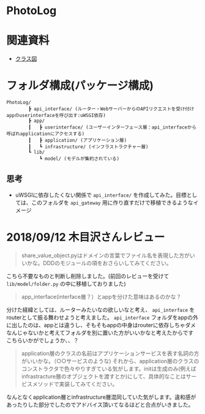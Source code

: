 # PhotoLog


# 関連資料
 - [クラス図](https://www.draw.io/#G1EhqOFW9AxzTAZph284v3WfBPos__Qgrv)

# フォルダ構成(パッケージ構成)
```
PhotoLog/
		┣ api_interface/ (ルーター・WebサーバーからのAPIリクエストを受け付けappのuserinterfaceを呼び出す:uWSGI依存)
		┣ app/
		┃	┣ userinterface/ (ユーザーインターフェース層：api_interfaceから呼ばれapplicationにアクセスする)
		┃	┣ application/ (アプリケーション層)
		┃	┗ infrastructure/ (インフラストラクチャー層)
		┗ lib/
			┗ model/ (モデルが集約されている)
```
<!--
フォルダ構成図制作用記号
┣ ┠ ┝ ├
┫ ┨ ┥ ┤ 
│ ┃
─ ━
┌ ┏ ┓ ┐
└ ┗ ┛ ┘
-->
## 思考

- uWSGIに依存したくない関係で `api_interface/` を作成してみた。目標としては、このフォルダを `api_gateway` 用に作り直すだけで移植できるようなイメージ


# 2018/09/12 木目沢さんレビュー
> share_value_object.pyはドメインの言葉でファイル名を表現した方がいいかな。DDDのモジュールの項をおさらいしてみてください。

こちら不要なものと判断し削除しました。(前回のレビューを受けて `lib/model/folder.py` の中に移植しておりました)



> app_interface(interface層？）とappを分けた意味はあるのかな？

分けた経緯としては、ルーターみたいなの欲しいなと考え、 `api_interface` をrouterとして振る舞わせようと考えました。
`api_interface` フォルダをappの外に出したのは、appとは違うし、そもそもappの中身はrouterに依存しちゃダメなんじゃないかと考えてフォルダを別に置いた方がいいかなと考えたからです
	こちらいかがでしょうか、、？



> application層のクラスの名前はアプリケーションサービスを表す名詞の方がいいかな。（○○サービスのような)
> それから、application層のクラスのコンストラクタで色々やりすぎている気がします。initは生成のみ(例えばinfrastracture層のオブジェクトを渡すとか)にして、具体的なことはサービスメソッドで実装してみてください。

なんとなくapplication層とinfrastructure層混同していた気がします。違和感があったりした部分でしたのでアドバイス頂いてなるほどと合点がいきました。




